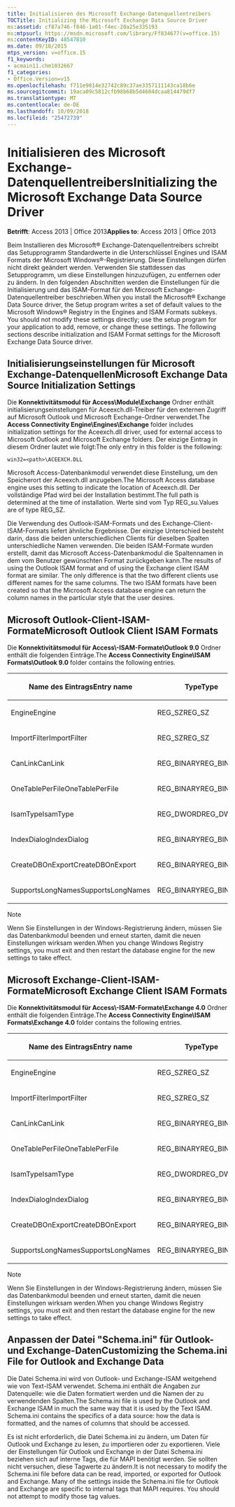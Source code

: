 ```yaml
---
title: Initialisieren des Microsoft Exchange-Datenquellentreibers
TOCTitle: Initializing the Microsoft Exchange Data Source Driver
ms:assetid: cf87a746-f846-1a01-f4ec-20a25e335193
ms:mtpsurl: https://msdn.microsoft.com/library/Ff834677(v=office.15)
ms:contentKeyID: 48547810
ms.date: 09/18/2015
mtps_version: v=office.15
f1_keywords:
- acmain11.chm1032667
f1_categories:
- Office.Version=v15
ms.openlocfilehash: f711e9814e32742c89c37ae3357111143ca18b6e
ms.sourcegitcommit: 19aca09c5812cfb98b68b5d4604dcaa814479df7
ms.translationtype: MT
ms.contentlocale: de-DE
ms.lasthandoff: 10/09/2018
ms.locfileid: "25472739"
---
```

# <a name="initializing-the-microsoft-exchange-data-source-driver"></a><span data-ttu-id="bdc7d-102">Initialisieren des Microsoft Exchange-Datenquellentreibers</span><span class="sxs-lookup"><span data-stu-id="bdc7d-102">Initializing the Microsoft Exchange Data Source Driver</span></span>

<span data-ttu-id="bdc7d-103">**Betrifft**: Access 2013 | Office 2013</span><span class="sxs-lookup"><span data-stu-id="bdc7d-103">**Applies to**: Access 2013 | Office 2013</span></span>

<span data-ttu-id="bdc7d-p101">Beim Installieren des Microsoft® Exchange-Datenquellentreibers schreibt das Setupprogramm Standardwerte in die Unterschlüssel Engines und ISAM Formats der Microsoft Windows®-Registrierung. Diese Einstellungen dürfen nicht direkt geändert werden. Verwenden Sie stattdessen das Setupprogramm, um diese Einstellungen hinzuzufügen, zu entfernen oder zu ändern. In den folgenden Abschnitten werden die Einstellungen für die Initialisierung und das ISAM-Format für den Microsoft Exchange-Datenquellentreiber beschrieben.</span><span class="sxs-lookup"><span data-stu-id="bdc7d-p101">When you install the Microsoft® Exchange Data Source driver, the Setup program writes a set of default values to the Microsoft Windows® Registry in the Engines and ISAM Formats subkeys. You should not modify these settings directly; use the setup program for your application to add, remove, or change these settings. The following sections describe initialization and ISAM Format settings for the Microsoft Exchange Data Source driver.</span></span>

## <a name="microsoft-exchange-data-source-initialization-settings"></a><span data-ttu-id="bdc7d-107">Initialisierungseinstellungen für Microsoft Exchange-Datenquellen</span><span class="sxs-lookup"><span data-stu-id="bdc7d-107">Microsoft Exchange Data Source Initialization Settings</span></span>

<span data-ttu-id="bdc7d-108">Die **Konnektivitätsmodul für Access\\Module\\Exchange** Ordner enthält initialisierungseinstellungen für Aceexch.dll-Treiber für den externen Zugriff auf Microsoft Outlook und Microsoft Exchange-Ordner verwendet.</span><span class="sxs-lookup"><span data-stu-id="bdc7d-108">The **Access Connectivity Engine\\Engines\\Exchange** folder includes initialization settings for the Aceexch.dll driver, used for external access to Microsoft Outlook and Microsoft Exchange folders.</span></span> <span data-ttu-id="bdc7d-109">Der einzige Eintrag in diesem Ordner lautet wie folgt:</span><span class="sxs-lookup"><span data-stu-id="bdc7d-109">The only entry in this folder is the following:</span></span>

`win32=<path>\ACEEXCH.DLL`

<span data-ttu-id="bdc7d-110">Microsoft Access-Datenbankmodul verwendet diese Einstellung, um den Speicherort der Aceexch.dll anzugeben.</span><span class="sxs-lookup"><span data-stu-id="bdc7d-110">The Microsoft Access database engine uses this setting to indicate the location of Aceexch.dll.</span></span> <span data-ttu-id="bdc7d-111">Der vollständige Pfad wird bei der Installation bestimmt.</span><span class="sxs-lookup"><span data-stu-id="bdc7d-111">The full path is determined at the time of installation.</span></span> <span data-ttu-id="bdc7d-112">Werte sind vom Typ REG\_su.</span><span class="sxs-lookup"><span data-stu-id="bdc7d-112">Values are of type REG\_SZ.</span></span>

<span data-ttu-id="bdc7d-p104">Die Verwendung des Outlook-ISAM-Formats und des Exchange-Client-ISAM-Formats liefert ähnliche Ergebnisse. Der einzige Unterschied besteht darin, dass die beiden unterschiedlichen Clients für dieselben Spalten unterschiedliche Namen verwenden. Die beiden ISAM-Formate wurden erstellt, damit das Microsoft Access-Datenbankmodul die Spaltennamen in dem vom Benutzer gewünschten Format zurückgeben kann.</span><span class="sxs-lookup"><span data-stu-id="bdc7d-p104">The results of using the Outlook ISAM format and of using the Exchange client ISAM format are similar. The only difference is that the two different clients use different names for the same columns. The two ISAM formats have been created so that the Microsoft Access database engine can return the column names in the particular style that the user desires.</span></span>

## <a name="microsoft-outlook-client-isam-formats"></a><span data-ttu-id="bdc7d-116">Microsoft Outlook-Client-ISAM-Formate</span><span class="sxs-lookup"><span data-stu-id="bdc7d-116">Microsoft Outlook Client ISAM Formats</span></span>

<span data-ttu-id="bdc7d-117">Die **Konnektivitätsmodul für Access\\-ISAM-Formate\\Outlook 9.0** Ordner enthält die folgenden Einträge.</span><span class="sxs-lookup"><span data-stu-id="bdc7d-117">The **Access Connectivity Engine\\ISAM Formats\\Outlook 9.0** folder contains the following entries.</span></span>

<table>
<colgroup>
<col style="width: 33%" />
<col style="width: 33%" />
<col style="width: 33%" />
</colgroup>
<thead>
<tr class="header">
<th><p><span data-ttu-id="bdc7d-118">Name des Eintrags</span><span class="sxs-lookup"><span data-stu-id="bdc7d-118">Entry name</span></span></p></th>
<th><p><span data-ttu-id="bdc7d-119">Type</span><span class="sxs-lookup"><span data-stu-id="bdc7d-119">Type</span></span></p></th>
<th><p><span data-ttu-id="bdc7d-120">Wert</span><span class="sxs-lookup"><span data-stu-id="bdc7d-120">Value</span></span></p></th>
</tr>
</thead>
<tbody>
<tr class="odd">
<td><p><span data-ttu-id="bdc7d-121">Engine</span><span class="sxs-lookup"><span data-stu-id="bdc7d-121">Engine</span></span></p></td>
<td><p><span data-ttu-id="bdc7d-122">REG_SZ</span><span class="sxs-lookup"><span data-stu-id="bdc7d-122">REG_SZ</span></span></p></td>
<td><p><span data-ttu-id="bdc7d-123">Exchange</span><span class="sxs-lookup"><span data-stu-id="bdc7d-123">Exchange</span></span></p></td>
</tr>
<tr class="even">
<td><p><span data-ttu-id="bdc7d-124">ImportFilter</span><span class="sxs-lookup"><span data-stu-id="bdc7d-124">ImportFilter</span></span></p></td>
<td><p><span data-ttu-id="bdc7d-125">REG_SZ</span><span class="sxs-lookup"><span data-stu-id="bdc7d-125">REG_SZ</span></span></p></td>
<td><p><span data-ttu-id="bdc7d-126">Outlook()</span><span class="sxs-lookup"><span data-stu-id="bdc7d-126">Outlook()</span></span></p></td>
</tr>
<tr class="odd">
<td><p><span data-ttu-id="bdc7d-127">CanLink</span><span class="sxs-lookup"><span data-stu-id="bdc7d-127">CanLink</span></span></p></td>
<td><p><span data-ttu-id="bdc7d-128">REG_BINARY</span><span class="sxs-lookup"><span data-stu-id="bdc7d-128">REG_BINARY</span></span></p></td>
<td><p><span data-ttu-id="bdc7d-129">01</span><span class="sxs-lookup"><span data-stu-id="bdc7d-129">01</span></span></p></td>
</tr>
<tr class="even">
<td><p><span data-ttu-id="bdc7d-130">OneTablePerFile</span><span class="sxs-lookup"><span data-stu-id="bdc7d-130">OneTablePerFile</span></span></p></td>
<td><p><span data-ttu-id="bdc7d-131">REG_BINARY</span><span class="sxs-lookup"><span data-stu-id="bdc7d-131">REG_BINARY</span></span></p></td>
<td><p><span data-ttu-id="bdc7d-132">00</span><span class="sxs-lookup"><span data-stu-id="bdc7d-132">00</span></span></p></td>
</tr>
<tr class="odd">
<td><p><span data-ttu-id="bdc7d-133">IsamType</span><span class="sxs-lookup"><span data-stu-id="bdc7d-133">IsamType</span></span></p></td>
<td><p><span data-ttu-id="bdc7d-134">REG_DWORD</span><span class="sxs-lookup"><span data-stu-id="bdc7d-134">REG_DWORD</span></span></p></td>
<td><p><span data-ttu-id="bdc7d-135">3</span><span class="sxs-lookup"><span data-stu-id="bdc7d-135">3</span></span></p></td>
</tr>
<tr class="even">
<td><p><span data-ttu-id="bdc7d-136">IndexDialog</span><span class="sxs-lookup"><span data-stu-id="bdc7d-136">IndexDialog</span></span></p></td>
<td><p><span data-ttu-id="bdc7d-137">REG_BINARY</span><span class="sxs-lookup"><span data-stu-id="bdc7d-137">REG_BINARY</span></span></p></td>
<td><p><span data-ttu-id="bdc7d-138">00</span><span class="sxs-lookup"><span data-stu-id="bdc7d-138">00</span></span></p></td>
</tr>
<tr class="odd">
<td><p><span data-ttu-id="bdc7d-139">CreateDBOnExport</span><span class="sxs-lookup"><span data-stu-id="bdc7d-139">CreateDBOnExport</span></span></p></td>
<td><p><span data-ttu-id="bdc7d-140">REG_BINARY</span><span class="sxs-lookup"><span data-stu-id="bdc7d-140">REG_BINARY</span></span></p></td>
<td><p><span data-ttu-id="bdc7d-141">00</span><span class="sxs-lookup"><span data-stu-id="bdc7d-141">00</span></span></p></td>
</tr>
<tr class="even">
<td><p><span data-ttu-id="bdc7d-142">SupportsLongNames</span><span class="sxs-lookup"><span data-stu-id="bdc7d-142">SupportsLongNames</span></span></p></td>
<td><p><span data-ttu-id="bdc7d-143">REG_BINARY</span><span class="sxs-lookup"><span data-stu-id="bdc7d-143">REG_BINARY</span></span></p></td>
<td><p><span data-ttu-id="bdc7d-144">01</span><span class="sxs-lookup"><span data-stu-id="bdc7d-144">01</span></span></p></td>
</tr>
</tbody>
</table>



> [!NOTE]
> <span data-ttu-id="bdc7d-145">Wenn Sie Einstellungen in der Windows-Registrierung ändern, müssen Sie das Datenbankmodul beenden und erneut starten, damit die neuen Einstellungen wirksam werden.</span><span class="sxs-lookup"><span data-stu-id="bdc7d-145">When you change Windows Registry settings, you must exit and then restart the database engine for the new settings to take effect.</span></span>



## <a name="microsoft-exchange-client-isam-formats"></a><span data-ttu-id="bdc7d-146">Microsoft Exchange-Client-ISAM-Formate</span><span class="sxs-lookup"><span data-stu-id="bdc7d-146">Microsoft Exchange Client ISAM Formats</span></span>

<span data-ttu-id="bdc7d-147">Die **Konnektivitätsmodul für Access\\-ISAM-Formate\\Exchange 4.0** Ordner enthält die folgenden Einträge.</span><span class="sxs-lookup"><span data-stu-id="bdc7d-147">The **Access Connectivity Engine\\ISAM Formats\\Exchange 4.0** folder contains the following entries.</span></span>

<table>
<colgroup>
<col style="width: 33%" />
<col style="width: 33%" />
<col style="width: 33%" />
</colgroup>
<thead>
<tr class="header">
<th><p><span data-ttu-id="bdc7d-148">Name des Eintrags</span><span class="sxs-lookup"><span data-stu-id="bdc7d-148">Entry name</span></span></p></th>
<th><p><span data-ttu-id="bdc7d-149">Type</span><span class="sxs-lookup"><span data-stu-id="bdc7d-149">Type</span></span></p></th>
<th><p><span data-ttu-id="bdc7d-150">Wert</span><span class="sxs-lookup"><span data-stu-id="bdc7d-150">Value</span></span></p></th>
</tr>
</thead>
<tbody>
<tr class="odd">
<td><p><span data-ttu-id="bdc7d-151">Engine</span><span class="sxs-lookup"><span data-stu-id="bdc7d-151">Engine</span></span></p></td>
<td><p><span data-ttu-id="bdc7d-152">REG_SZ</span><span class="sxs-lookup"><span data-stu-id="bdc7d-152">REG_SZ</span></span></p></td>
<td><p><span data-ttu-id="bdc7d-153">Exchange</span><span class="sxs-lookup"><span data-stu-id="bdc7d-153">Exchange</span></span></p></td>
</tr>
<tr class="even">
<td><p><span data-ttu-id="bdc7d-154">ImportFilter</span><span class="sxs-lookup"><span data-stu-id="bdc7d-154">ImportFilter</span></span></p></td>
<td><p><span data-ttu-id="bdc7d-155">REG_SZ</span><span class="sxs-lookup"><span data-stu-id="bdc7d-155">REG_SZ</span></span></p></td>
<td><p><span data-ttu-id="bdc7d-156">Exchange()</span><span class="sxs-lookup"><span data-stu-id="bdc7d-156">Exchange()</span></span></p></td>
</tr>
<tr class="odd">
<td><p><span data-ttu-id="bdc7d-157">CanLink</span><span class="sxs-lookup"><span data-stu-id="bdc7d-157">CanLink</span></span></p></td>
<td><p><span data-ttu-id="bdc7d-158">REG_BINARY</span><span class="sxs-lookup"><span data-stu-id="bdc7d-158">REG_BINARY</span></span></p></td>
<td><p><span data-ttu-id="bdc7d-159">01</span><span class="sxs-lookup"><span data-stu-id="bdc7d-159">01</span></span></p></td>
</tr>
<tr class="even">
<td><p><span data-ttu-id="bdc7d-160">OneTablePerFile</span><span class="sxs-lookup"><span data-stu-id="bdc7d-160">OneTablePerFile</span></span></p></td>
<td><p><span data-ttu-id="bdc7d-161">REG_BINARY</span><span class="sxs-lookup"><span data-stu-id="bdc7d-161">REG_BINARY</span></span></p></td>
<td><p><span data-ttu-id="bdc7d-162">00</span><span class="sxs-lookup"><span data-stu-id="bdc7d-162">00</span></span></p></td>
</tr>
<tr class="odd">
<td><p><span data-ttu-id="bdc7d-163">IsamType</span><span class="sxs-lookup"><span data-stu-id="bdc7d-163">IsamType</span></span></p></td>
<td><p><span data-ttu-id="bdc7d-164">REG_DWORD</span><span class="sxs-lookup"><span data-stu-id="bdc7d-164">REG_DWORD</span></span></p></td>
<td><p><span data-ttu-id="bdc7d-165">3</span><span class="sxs-lookup"><span data-stu-id="bdc7d-165">3</span></span></p></td>
</tr>
<tr class="even">
<td><p><span data-ttu-id="bdc7d-166">IndexDialog</span><span class="sxs-lookup"><span data-stu-id="bdc7d-166">IndexDialog</span></span></p></td>
<td><p><span data-ttu-id="bdc7d-167">REG_BINARY</span><span class="sxs-lookup"><span data-stu-id="bdc7d-167">REG_BINARY</span></span></p></td>
<td><p><span data-ttu-id="bdc7d-168">00</span><span class="sxs-lookup"><span data-stu-id="bdc7d-168">00</span></span></p></td>
</tr>
<tr class="odd">
<td><p><span data-ttu-id="bdc7d-169">CreateDBOnExport</span><span class="sxs-lookup"><span data-stu-id="bdc7d-169">CreateDBOnExport</span></span></p></td>
<td><p><span data-ttu-id="bdc7d-170">REG_BINARY</span><span class="sxs-lookup"><span data-stu-id="bdc7d-170">REG_BINARY</span></span></p></td>
<td><p><span data-ttu-id="bdc7d-171">00</span><span class="sxs-lookup"><span data-stu-id="bdc7d-171">00</span></span></p></td>
</tr>
<tr class="even">
<td><p><span data-ttu-id="bdc7d-172">SupportsLongNames</span><span class="sxs-lookup"><span data-stu-id="bdc7d-172">SupportsLongNames</span></span></p></td>
<td><p><span data-ttu-id="bdc7d-173">REG_BINARY</span><span class="sxs-lookup"><span data-stu-id="bdc7d-173">REG_BINARY</span></span></p></td>
<td><p><span data-ttu-id="bdc7d-174">01</span><span class="sxs-lookup"><span data-stu-id="bdc7d-174">01</span></span></p></td>
</tr>
</tbody>
</table>



> [!NOTE]
> <span data-ttu-id="bdc7d-175">Wenn Sie Einstellungen in der Windows-Registrierung ändern, müssen Sie das Datenbankmodul beenden und erneut starten, damit die neuen Einstellungen wirksam werden.</span><span class="sxs-lookup"><span data-stu-id="bdc7d-175">When you change Windows Registry settings, you must exit and then restart the database engine for the new settings to take effect.</span></span>



## <a name="customizing-the-schemaini-file-for-outlook-and-exchange-data"></a><span data-ttu-id="bdc7d-176">Anpassen der Datei "Schema.ini" für Outlook- und Exchange-Daten</span><span class="sxs-lookup"><span data-stu-id="bdc7d-176">Customizing the Schema.ini File for Outlook and Exchange Data</span></span>

<span data-ttu-id="bdc7d-p105">Die Datei Schema.ini wird von Outlook- und Exchange-ISAM weitgehend wie von Text-ISAM verwendet. Schema.ini enthält die Angaben zur Datenquelle: wie die Daten formatiert werden und die Namen der zu verwendenden Spalten.</span><span class="sxs-lookup"><span data-stu-id="bdc7d-p105">The Schema.ini file is used by the Outlook and Exchange ISAM in much the same way that it is used by the Text ISAM. Schema.ini contains the specifics of a data source: how the data is formatted, and the names of columns that should be accessed.</span></span>

<span data-ttu-id="bdc7d-p106">Es ist nicht erforderlich, die Datei Schema.ini zu ändern, um Daten für Outlook und Exchange zu lesen, zu importieren oder zu exportieren. Viele der Einstellungen für Outlook und Exchange in der Datei Schema.ini beziehen sich auf interne Tags, die für MAPI benötigt werden. Sie sollten nicht versuchen, diese Tagwerte zu ändern.</span><span class="sxs-lookup"><span data-stu-id="bdc7d-p106">It is not necessary to modify the Schema.ini file before data can be read, imported, or exported for Outlook and Exchange. Many of the settings inside the Schema.ini file for Outlook and Exchange are specific to internal tags that MAPI requires. You should not attempt to modify those tag values.</span></span>

